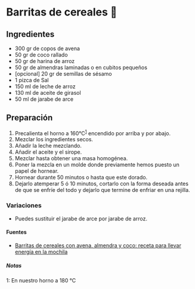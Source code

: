 # Barritas de cereales :cookie:

## Ingredientes

-   300 gr de copos de avena
-   50 gr de coco rallado
-   50 gr de harina de arroz
-   50 gr de almendras laminadas o en cubitos pequeños
-   [opcional] 20 gr de semillas de sésamo
-   1 pizca de Sal
-   150 ml de leche de arroz
-   130 ml de aceite de girasol
-   50 ml de jarabe de arce

## Preparación

1.  Precalienta el horno a 160°C<sup>[1](#footnote1)</sup> encendido por arriba y por abajo.
2.  Mezclar los ingredientes secos.
3.  Añadir la leche mezclando.
4.  Añadir el aceite y el sirope.
5.  Mezclar hasta obtener una masa homogénea.
6.  Poner la mezcla en un molde donde previamente hemos puesto un papel de hornear.
7.  Hornear durante 50 minutos o hasta que este dorado.
8.  Dejarlo atemperar 5 ó 10 minutos, cortarlo con la forma deseada antes de que se enfríe del todo y dejarlo que termine de enfriar en una rejilla.

### Variaciones
- Puedes sustituir el jarabe de arce por jarabe de arroz.

#### Fuentes

-   [Barritas de cereales con avena, almendra y coco: receta para llevar energía en la mochila](https://www.directoalpaladar.com/postres/barritas-de-cereales-con-avena-almendra-y-coco-receta)

##### Notas

<a name="footnote1">1</a>: En nuestro horno a 180 °C
